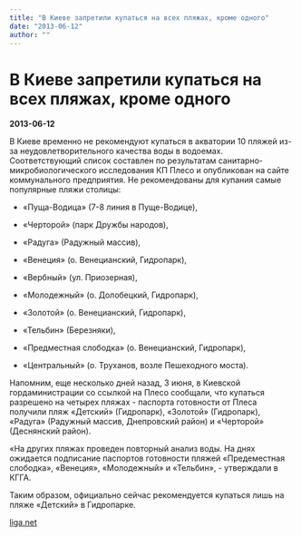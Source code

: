 ```yaml
---
title: "В Киеве запретили купаться на всех пляжах, кроме одного"
date: "2013-06-12"
author: ""
---
```


# В Киеве запретили купаться на всех пляжах, кроме одного

**2013-06-12** 

В Киеве временно не рекомендуют купаться в акватории 10 пляжей из-за неудовлетворительного качества воды в водоемах. Соответствующий список составлен по результатам санитарно-микробиологического исследования КП Плесо и опубликован на сайте коммунального предприятия. Не рекомендованы для купания самые популярные пляжи столицы:

- «Пуща-Водица» (7-8 линия в Пуще-Водице),

- «Черторой» (парк Дружбы народов),

- «Радуга» (Радужный массив),

- «Венеция» (о. Венецианский, Гидропарк),

- «Вербный» (ул. Приозерная),

- «Молодежный» (о. Долобецкий, Гидропарк),

- «Золотой» (о. Венецианский, Гидропарк),

- «Тельбин» (Березняки),

- «Предместная слободка» (о. Венецианский, Гидропарк),

- «Центральный» (о. Труханов, возле Пешеходного моста).

Напомним, еще несколько дней назад, 3 июня, в Киевской гордаминистрации со ссылкой на Плесо сообщали, что купаться разрешено на четырех пляжах - паспорта готовности от Плеса получили пляж «Детский» (Гидропарк), «Золотой» (Гидропарк), «Радуга» (Радужный массив, Днепровский район) и «Черторой» (Деснянский район).

«На других пляжах проведен повторный анализ воды. На днях ожидается подписание паспортов готовности пляжей «Предеместная слободка», «Венеция», «Молодежный» и «Тельбин», - утверждали в КГГА.

Таким образом, официально сейчас рекомендуется купаться лишь на пляже «Детский» в Гидропарке.

[liga.net](http://liga.net/)